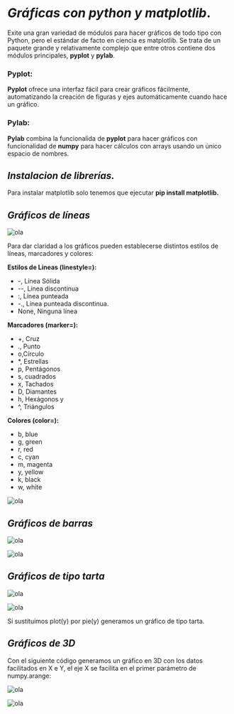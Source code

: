 # *Gráficas con python y matplotlib*.

Exite una gran variedad de módulos para hacer gráficos de todo tipo con Python, pero el estándar de facto en ciencia es matplotlib. Se trata de un paquete grande y relativamente complejo que entre otros contiene dos módulos principales, **pyplot** y **pylab**.

### **Pyplot:**

**Pyplot** ofrece una interfaz fácil para crear gráficos fácilmente, automatizando la creación de figuras y ejes automáticamente cuando hace un gráfico.

### **Pylab:**
 **Pylab** combina la funcionalida de **pyplot** para hacer gráficos con funcionalidad de **numpy** para hacer cálculos con arrays usando un único espacio de nombres.

 ## *__Instalacion de librerías.__*
 Para instalar matplotlib solo tenemos que ejecutar **pip install matplotlib.**

 ## *__Gráficos de líneas__*

![ola](./graficalinealcod.PNG)

Para dar claridad a los gráficos pueden establecerse distintos estilos de líneas, marcadores y colores:

__Estilos de Líneas (linestyle=):__
* -, Línea Sólida
* --, Línea discontinua
* :, Línea punteada
* -., Línea punteada discontinua. 
* None, Ninguna línea

__Marcadores (marker=):__
* +, Cruz
* ., Punto
* o,Círculo
* *, Estrellas
* p, Pentágonos
* s, cuadrados
* x, Tachados
* D, Diamantes
* h, Hexágonos y
* ^, Triángulos

__Colores (color=):__
* b, blue
* g, green
* r, red
* c, cyan
* m, magenta
* y, yellow
* k, black
* w, white

![ola](./graficalineal.PNG)



 ## *__Gráficos de barras__*

 ![ola](./graficabarrascod.PNG)

![ola](./graficabarras.PNG)

 ## *__Gráficos de tipo tarta__*

 ![ola](./graficatartacod.PNG)

![ola](./graficatarta.PNG)

Si sustituimos plot(y) por pie(y)  generamos un gráfico de tipo tarta. 


 ## *__Gráficos de 3D__*
Con el siguiente código generamos un gráfico en 3D con los datos facilitados en X e Y, el eje X se facilita en el primer parámetro de numpy.arange:

 ![ola](./grafica3Dcod.PNG)

![ola](./grafica3D.png)

